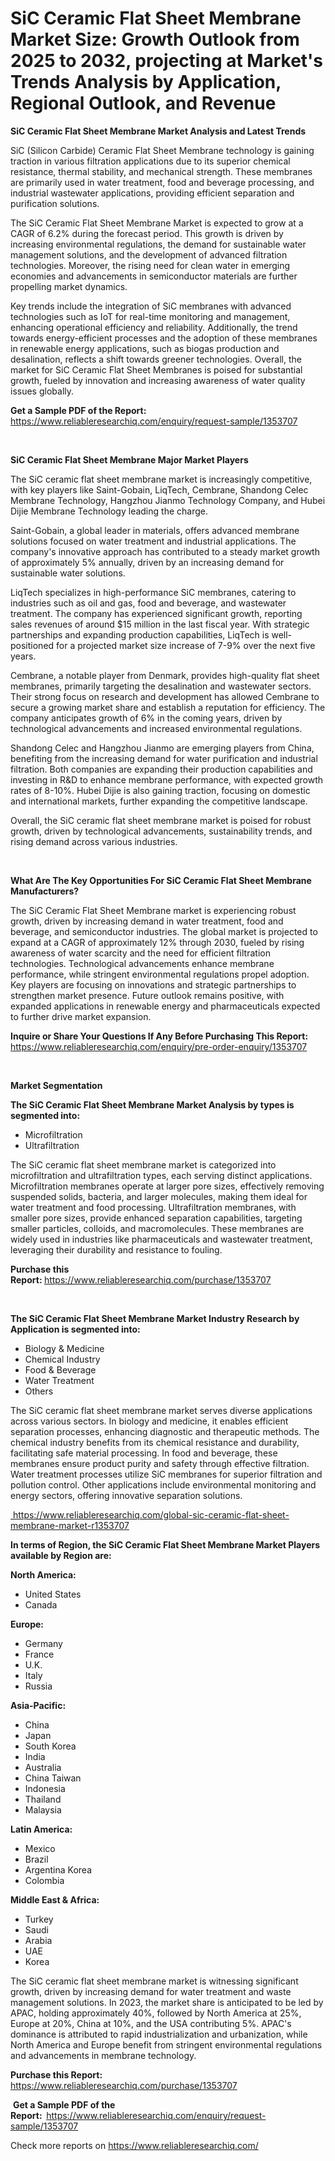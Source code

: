 <p><h1>SiC Ceramic Flat Sheet Membrane Market Size: Growth Outlook from 2025 to 2032, projecting at Market's Trends Analysis by Application, Regional Outlook, and Revenue</h1></p><p><strong>SiC Ceramic Flat Sheet Membrane Market Analysis and Latest Trends</strong></p>
<p><p>SiC (Silicon Carbide) Ceramic Flat Sheet Membrane technology is gaining traction in various filtration applications due to its superior chemical resistance, thermal stability, and mechanical strength. These membranes are primarily used in water treatment, food and beverage processing, and industrial wastewater applications, providing efficient separation and purification solutions.</p><p>The SiC Ceramic Flat Sheet Membrane Market is expected to grow at a CAGR of 6.2% during the forecast period. This growth is driven by increasing environmental regulations, the demand for sustainable water management solutions, and the development of advanced filtration technologies. Moreover, the rising need for clean water in emerging economies and advancements in semiconductor materials are further propelling market dynamics.</p><p>Key trends include the integration of SiC membranes with advanced technologies such as IoT for real-time monitoring and management, enhancing operational efficiency and reliability. Additionally, the trend towards energy-efficient processes and the adoption of these membranes in renewable energy applications, such as biogas production and desalination, reflects a shift towards greener technologies. Overall, the market for SiC Ceramic Flat Sheet Membranes is poised for substantial growth, fueled by innovation and increasing awareness of water quality issues globally.</p></p>
<p><strong>Get a Sample PDF of the Report:&nbsp;</strong> <a href="https://www.reliableresearchiq.com/enquiry/request-sample/1353707?utm_campaign=2122&utm_medium=2&utm_source=Github&utm_content=ia&utm_term=04022025&utm_id=sic-ceramic-flat-sheet-membrane">https://www.reliableresearchiq.com/enquiry/request-sample/1353707</a></p>
<p>&nbsp;</p>
<p><strong>SiC Ceramic Flat Sheet Membrane Major Market Players</strong></p>
<p><p>The SiC ceramic flat sheet membrane market is increasingly competitive, with key players like Saint-Gobain, LiqTech, Cembrane, Shandong Celec Membrane Technology, Hangzhou Jianmo Technology Company, and Hubei Dijie Membrane Technology leading the charge. </p><p>Saint-Gobain, a global leader in materials, offers advanced membrane solutions focused on water treatment and industrial applications. The company's innovative approach has contributed to a steady market growth of approximately 5% annually, driven by an increasing demand for sustainable water solutions.</p><p>LiqTech specializes in high-performance SiC membranes, catering to industries such as oil and gas, food and beverage, and wastewater treatment. The company has experienced significant growth, reporting sales revenues of around $15 million in the last fiscal year. With strategic partnerships and expanding production capabilities, LiqTech is well-positioned for a projected market size increase of 7-9% over the next five years.</p><p>Cembrane, a notable player from Denmark, provides high-quality flat sheet membranes, primarily targeting the desalination and wastewater sectors. Their strong focus on research and development has allowed Cembrane to secure a growing market share and establish a reputation for efficiency. The company anticipates growth of 6% in the coming years, driven by technological advancements and increased environmental regulations.</p><p>Shandong Celec and Hangzhou Jianmo are emerging players from China, benefiting from the increasing demand for water purification and industrial filtration. Both companies are expanding their production capabilities and investing in R&D to enhance membrane performance, with expected growth rates of 8-10%. Hubei Dijie is also gaining traction, focusing on domestic and international markets, further expanding the competitive landscape.</p><p>Overall, the SiC ceramic flat sheet membrane market is poised for robust growth, driven by technological advancements, sustainability trends, and rising demand across various industries.</p></p>
<p>&nbsp;</p>
<p><strong>What Are The Key Opportunities For SiC Ceramic Flat Sheet Membrane Manufacturers?</strong></p>
<p><p>The SiC Ceramic Flat Sheet Membrane market is experiencing robust growth, driven by increasing demand in water treatment, food and beverage, and semiconductor industries. The global market is projected to expand at a CAGR of approximately 12% through 2030, fueled by rising awareness of water scarcity and the need for efficient filtration technologies. Technological advancements enhance membrane performance, while stringent environmental regulations propel adoption. Key players are focusing on innovations and strategic partnerships to strengthen market presence. Future outlook remains positive, with expanded applications in renewable energy and pharmaceuticals expected to further drive market expansion.</p></p>
<p><strong>Inquire or Share Your Questions If Any Before Purchasing This Report:</strong> <a href="https://www.reliableresearchiq.com/enquiry/pre-order-enquiry/1353707?utm_campaign=2122&utm_medium=2&utm_source=Github&utm_content=ia&utm_term=04022025&utm_id=sic-ceramic-flat-sheet-membrane">https://www.reliableresearchiq.com/enquiry/pre-order-enquiry/1353707</a></p>
<p>&nbsp;</p>
<p><strong>Market Segmentation</strong></p>
<p><strong>The SiC Ceramic Flat Sheet Membrane Market Analysis by types is segmented into:</strong></p>
<p><ul><li>Microfiltration</li><li>Ultrafiltration</li></ul></p>
<p><p>The SiC ceramic flat sheet membrane market is categorized into microfiltration and ultrafiltration types, each serving distinct applications. Microfiltration membranes operate at larger pore sizes, effectively removing suspended solids, bacteria, and larger molecules, making them ideal for water treatment and food processing. Ultrafiltration membranes, with smaller pore sizes, provide enhanced separation capabilities, targeting smaller particles, colloids, and macromolecules. These membranes are widely used in industries like pharmaceuticals and wastewater treatment, leveraging their durability and resistance to fouling.</p></p>
<p><strong>Purchase this Report:&nbsp;</strong><a href="https://www.reliableresearchiq.com/purchase/1353707?utm_campaign=2122&utm_medium=2&utm_source=Github&utm_content=ia&utm_term=04022025&utm_id=sic-ceramic-flat-sheet-membrane">https://www.reliableresearchiq.com/purchase/1353707</a></p>
<p>&nbsp;</p>
<p><strong>The SiC Ceramic Flat Sheet Membrane Market Industry Research by Application is segmented into:</strong></p>
<p><ul><li>Biology & Medicine</li><li>Chemical Industry</li><li>Food & Beverage</li><li>Water Treatment</li><li>Others</li></ul></p>
<p><p>The SiC ceramic flat sheet membrane market serves diverse applications across various sectors. In biology and medicine, it enables efficient separation processes, enhancing diagnostic and therapeutic methods. The chemical industry benefits from its chemical resistance and durability, facilitating safe material processing. In food and beverage, these membranes ensure product purity and safety through effective filtration. Water treatment processes utilize SiC membranes for superior filtration and pollution control. Other applications include environmental monitoring and energy sectors, offering innovative separation solutions.</p></p>
<p><a href="https://www.reliableresearchiq.com/global-sic-ceramic-flat-sheet-membrane-market-r1353707?utm_campaign=2122&utm_medium=2&utm_source=Github&utm_content=ia&utm_term=04022025&utm_id=sic-ceramic-flat-sheet-membrane">&nbsp;https://www.reliableresearchiq.com/global-sic-ceramic-flat-sheet-membrane-market-r1353707</a></p>
<p><strong>In terms of Region, the SiC Ceramic Flat Sheet Membrane Market Players available by Region are:</strong></p>
<p>
    <p> <strong> North America: </strong>
        <ul>
            <li>United States</li>
            <li>Canada</li>
        </ul>
        </p> 
    <p> <strong> Europe: </strong>
        <ul>
            <li>Germany</li>
            <li>France</li>
            <li>U.K.</li>
            <li>Italy</li>
            <li>Russia</li>
        </ul>
        </p> 
    <p> <strong> Asia-Pacific: </strong>
        <ul>
            <li>China</li>
            <li>Japan</li>
            <li>South Korea</li>
            <li>India</li>
            <li>Australia</li>
            <li>China Taiwan</li>
            <li>Indonesia</li>
            <li>Thailand</li>
            <li>Malaysia</li>
        </ul>
        </p> 
    <p> <strong> Latin America: </strong>
        <ul>
            <li>Mexico</li>
            <li>Brazil</li>
            <li>Argentina Korea</li>
            <li>Colombia</li>
        </ul>
        </p> 
    <p> <strong> Middle East & Africa: </strong>
        <ul>
            <li>Turkey</li>
            <li>Saudi</li>
            <li>Arabia</li>
            <li>UAE</li>
            <li>Korea</li>
        </ul>
    </p>
    </p>
<p><p>The SiC ceramic flat sheet membrane market is witnessing significant growth, driven by increasing demand for water treatment and waste management solutions. In 2023, the market share is anticipated to be led by APAC, holding approximately 40%, followed by North America at 25%, Europe at 20%, China at 10%, and the USA contributing 5%. APAC's dominance is attributed to rapid industrialization and urbanization, while North America and Europe benefit from stringent environmental regulations and advancements in membrane technology.</p></p>
<p><strong>Purchase this Report: </strong><a href="https://www.reliableresearchiq.com/purchase/1353707?utm_campaign=2122&utm_medium=2&utm_source=Github&utm_content=ia&utm_term=04022025&utm_id=sic-ceramic-flat-sheet-membrane">https://www.reliableresearchiq.com/purchase/1353707</a></p>
<p>&nbsp;<strong>Get a Sample PDF of the Report:&nbsp;&nbsp;</strong><a href="https://www.reliableresearchiq.com/enquiry/request-sample/1353707?utm_campaign=2122&utm_medium=2&utm_source=Github&utm_content=ia&utm_term=04022025&utm_id=sic-ceramic-flat-sheet-membrane">https://www.reliableresearchiq.com/enquiry/request-sample/1353707</a></p>
<p><strong></strong></p>
<p>Check more reports on <a href="https://www.reliableresearchiq.com/?utm_campaign=2122&utm_medium=2&utm_source=Github&utm_content=ia&utm_term=04022025&utm_id=sic-ceramic-flat-sheet-membrane">https://www.reliableresearchiq.com/</a></p>